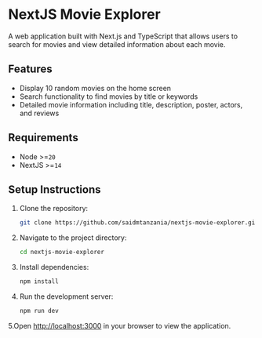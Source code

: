 # NextJS Movie Explorer

A web application built with Next.js and TypeScript that allows users to search for movies and view detailed information about each movie.

## Features

- Display 10 random movies on the home screen
- Search functionality to find movies by title or keywords
- Detailed movie information including title, description, poster, actors, and reviews

## Requirements

- Node >=`20`
- NextJS >=`14`

## Setup Instructions

1. Clone the repository:

   ```sh
   git clone https://github.com/saidmtanzania/nextjs-movie-explorer.git
   ```

2. Navigate to the project directory:

   ```sh
   cd nextjs-movie-explorer
   ```

3. Install dependencies:

   ```sh
   npm install
   ```

4. Run the development server:

   ```sh
   npm run dev
   ```

5.Open <http://localhost:3000> in your browser to view the application.
